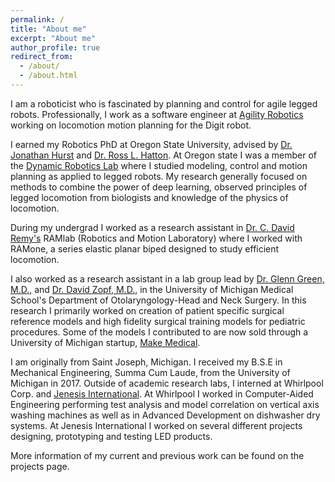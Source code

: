 ```yaml
---
permalink: /
title: "About me"
excerpt: "About me"
author_profile: true
redirect_from: 
  - /about/
  - /about.html
---
```


I am a roboticist who is fascinated by planning and control for agile legged robots.
Professionally, I work as a software engineer at [Agility Robotics](https://agilityrobotics.com/) working on locomotion motion planning for the Digit robot.

I earned my Robotics PhD at Oregon State University, advised by [Dr. Jonathan Hurst](https://mime.oregonstate.edu/people/hurst) and [Dr. Ross L. Hatton](http://www.rosslhatton.com/). 
At Oregon state I was a member of the [Dynamic Robotics Lab](https://mime.oregonstate.edu/research/drl/) where I studied modeling, control and motion planning as applied to legged robots. 
My research generally focused on methods to combine the power of deep learning, observed principles of legged locomotion from biologists and knowledge of the physics of locomotion.

During my undergrad I worked as a research assistant in [Dr. C. David Remy's](https://www.uni-stuttgart.de/en/press/experts/Prof.-Dr.-C.-David-Remy) RAMlab (Robotics and Motion Laboratory) where I worked with RAMone, a series elastic planar biped designed to study efficient locomotion.

I also worked as a research assistant in a lab group lead by [Dr. Glenn Green, M.D.,](https://medicine.umich.edu/dept/otolaryngology/glenn-e-green-md) and [Dr. David Zopf, M.D.,](https://medicine.umich.edu/dept/otolaryngology/david-zopf-md-ms) in the University of Michigan Medical School's Department of Otolaryngology-Head and Neck Surgery.
In this research I primarily worked on creation of patient specific surgical reference models and high fidelity surgical training models for pediatric procedures. 
Some of the models I contributed to are now sold through a University of Michigan startup, [Make Medical](https://www.makemedical.net/).

I am originally from Saint Joseph, Michigan. 
I received my B.S.E in Mechanical Engineering, Summa Cum Laude, from the University of Michigan in 2017.
Outside of academic research labs, I interned at Whirlpool Corp. and [Jenesis International](https://www.jenesisinc.com/).
At Whirlpool I worked in Computer-Aided Engineering performing test analysis and model correlation on vertical axis washing machines as well as in Advanced Development on dishwasher dry systems.
At Jenesis International I worked on several different projects designing, prototyping and testing LED products.

More information of my current and previous work can be found on the projects page. 
